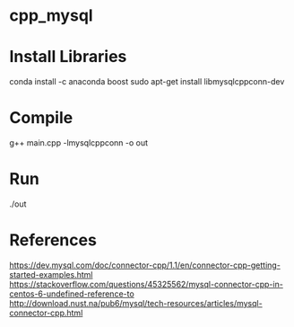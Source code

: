 # cpp_mysql
# Install Libraries
conda install -c anaconda boost 
sudo apt-get install  libmysqlcppconn-dev

# Compile
g++ main.cpp -lmysqlcppconn -o out

# Run
./out


# References
https://dev.mysql.com/doc/connector-cpp/1.1/en/connector-cpp-getting-started-examples.html
https://stackoverflow.com/questions/45325562/mysql-connector-cpp-in-centos-6-undefined-reference-to
http://download.nust.na/pub6/mysql/tech-resources/articles/mysql-connector-cpp.html
